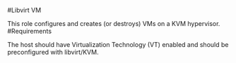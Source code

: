 #Libvirt VM

This role configures and creates (or destroys) VMs on a KVM hypervisor.
#Requirements

The host should have Virtualization Technology (VT) enabled and should be preconfigured with libvirt/KVM.
